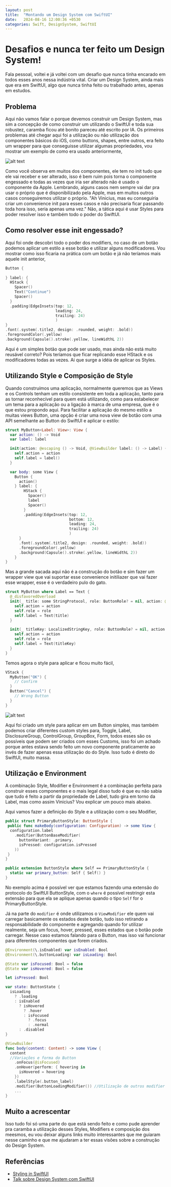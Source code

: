 ```yaml
---
layout: post
title:  "Montando um Design System com SwiftUI"
date:   2024-08-16 12:00:36 +0530
categories: Swift, DesignSystem, SwiftUI 
---
```


# Desafios e nunca ter feito um Design System!
Fala pessoal, voltei e já voltei com um desafio que nunca tinha encarado em todos esses anos nessa indústria vital. Criar um Design System, ainda mais que era em SwiftUI, algo que nunca tinha feito ou trabalhado antes, apenas em estudos.

## Problema
Aqui não vamos falar o porque devemos construir um Design System, mas sim a concepção de como construir um utilizando o SwiftUI e toda sua robustez, caramba ficou até bonito pareceu até escrito por IA.
Os primeiros problemas até chegar aqui foi a utilização ou não utilização dos componentes básicos do iOS, como buttons, shapes, entre outros, era feito um wrapper para que conseguisse utilizar algumas propriedades, vou mostrar um exemplo de como era usado anteriormente, 

![alt text](Componente-antigo.png)

Como você observa em muitos dos componentes, ele tem no init tudo que ele vai receber e ser alterado, isso é bem ruim pois torna o componente engessado e todas as vezes que iria ser alterado não é usado o componente da Apple. Lembrando, alguns casos nem sempre vai dar pra usar o próprio que é disponibilizado pela Apple, mas em muitos outros casos conseguiremos utilizar o próprio.
"Ah Vinicius, mas eu conseguiria criar um convenience init para esses casos e não precisaria ficar passando toda hora isso, seria apenas uma vez."
Não, a tática aqui é usar Styles para poder resolver isso e também todo o poder do SwiftUI.

## Como resolver esse init engessado?
Aqui foi onde descobri todo o poder dos modifiers, no caso de um botão podemos aplicar um estilo a esse botão e utilizar alguns modificadores.
Vou mostrar como isso ficaria na prática com um botão e já não teríamos mais aquele init anterior,

```Swift
Button {
  
} label: {
  HStack {
    Spacer()
    Text("Continue")
    Spacer()
  }
  .padding(EdgeInsets(top: 12,
                      leading: 24,
                      trailing: 24)
                      )
}
.font(.system(.title2, design: .rounded, weight: .bold))
.foregroundColor(.yellow)
.background(Capsule().stroke(.yellow, lineWidthL 2))
```

Aqui é um simples botão que pode ser usado, mas ainda não está muito reusável correto? Pois teríamos que ficar replicando esse HStack e os modificadores todas as vezes.
Ai que surge a idéia de aplicar os Styles.

## Utilizando Style e Composição de Style
Quando construímos uma aplicação, normalmente queremos que as Views e os Controls tenham um estilo consistente em toda a aplicação, tanto para as tornar reconhecível para quem está utilizando, como para estabelecer um tema para a aplicação ou a ligação à marca de uma empresa, que é o que estou propondo aqui.
Para facilitar a aplicação do mesmo estilo a muitas views Button, uma opção é criar uma nova view de botão com uma API semelhante ao Button do SwiftUI e aplicar o estilo:

```Swift
struct MyButton<Label: View>: View {
  var action: () -> Void
  var label: label

  init(action: @escaping () -> Void, @ViewBuilder label: () -> Label) {
    self.action = action
    self.label = label()
  }

  var body: some View {
    Button {
      action()
    } label: {
        HStack {
          Spacer()
          label
          Spacer()
        }
        .padding(EdgeInsets(top: 12,
                            bottom: 12,
                            leading: 24,
                            trailing: 24)
                            )
      }
      .font(.system(.title2, design: .rounded, weight: .bold))
      .foregroundColor(.yellow)
      .background(Capsule().stroke(.yellow, lineWidthL 2))
    }
}
```

Mas a grande sacada aqui não é a construção do botão e sim fazer um wrapper view que vai suportar esse convenience initiliazer que vai fazer esse wrapper, esse é o verdadeiro pulo do gato.

```Swift
struct MyButton where Label == Text {
  @_disfavoredOverload
  init(_ title: some StringProtocol, role: ButtonRole? = nil, action: @escaping () -> Void) {
    self.action = action
    self.role = role
    self.label = Text(title)
  }

  init(_ titleKey: LocalizedStringKey, role: ButtonRole? = nil, action: @escaping () -> Void) {
    self.action = action
    self.role = role
    self.label = Text(titleKey)
  }
}
```

Temos agora o style para aplicar e ficou muito fácil,

```Swift
VStack {
  MyButton("OK") {
    // Confirm
  }
  Button("Cancel") {
    // Wrong Button
  }
}
```

![alt text](<Captura de Tela 2024-08-16 às 09.12.39.png>)

Aqui foi criado um style para aplicar em um Button simples, mas também podemos criar diferentes custom styles para, Toggle, Label, DisclosureGroup, ControlGroup, GroupBox, Form, todos esses são os possíveis que podem ser criados com esses Customs, isso foi um achado porque antes estava sendo feito um novo componente praticamente ao invés de fazer apenas essa utilização do do Style.
Isso tudo é direto do SwiftUI, muito massa.

## Utilização e Environment

A combinação Style, Modifier e Environment é a combinação perfeita para construir esses componentes e o mais legal disso tudo é que eu não sabia que tudo é feito a partir da propriedade de Label, tudo gira em torno da Label, mas como assim Vinicius? Vou explicar um pouco mais abaixo.

Aqui vamos fazer a definição do Style e a utilização com o seu Modifier,

```Swift
public struct PrimaryButtonStyle: ButtonStyle {
 public func makeBody(configuration: Configuration) -> some View {
  configuration.label
    .modifier(ButtonBaseModifier(
      buttonVariant: .primary,
      isPressed: configuration.isPressed
    ))
 } 
}

public extension ButtonStyle where Self == PrimaryButtonStyle {
  static var primary_button: Self { Self() }
}
```

No exemplo acima é possível ver que estamos fazendo uma extensão do protocolo do SwiftUI ButtonStyle, com o `where` é possível restringir esta extensão para que ela se aplique apenas quando o tipo `Self` for o PrimaryButtonStyle.

Já na parte do `modifier` é onde utilizamos o `ViewModifier` ele quem vai carregar basicamente os estados deste botão, tudo isso retirando a responsabilidade do componente e agregando quando for utilizar realmente, seja um focus, hover, pressed, esses estados que o botão pode carregar. Nesse caso estamos falando para o Button, mas isso vai funcionar para diferentes componentes que forem criados.

```Swift
@Environment(\.isEnabled) var isEnabled: Bool
@Environment(\.buttonLoading) var isLoading: Bool

@State var isFocused: Bool = false
@State var isHovered: Bool = false

let isPressed: Bool

var state: ButtonState {
  isLoading
    ? .loading
    : isEnabled
      ? isHovered
        ? .hover
        : isFocused
          ? .focus
          : .normal
      : .disabled
}

@ViewBuilder
func body(content: Content) -> some View {
  content
  //Variações e forma do Button
    .onFocus(@isFocused)
    .onHover(perform: { hovering in
      isHovered = hovering
    })
    .labelStyle(.button_label)
    .modifier(ButtonLoadingModifier()) //Utilização de outros modifier dentro de outros
    ...
}
```

## Muito a acrescentar

Isso tudo foi só uma parte do que está sendo feito e como pude aprender pra caramba a utilização desses Styles, Modifiers e composição dos meesmos, eu vou deixar alguns links muito interessantes que me guiaram nesse caminho e que me ajudaram a ter essas visões sobre a construção do Design System.

## Referências

- [Styling in SwiftUI](https://movingparts.io/styling-components-in-swiftui)
- [Talk sobre Design System com SwiftUI](https://youtube.com/watch?v=Z7rJKr6Jlho)
